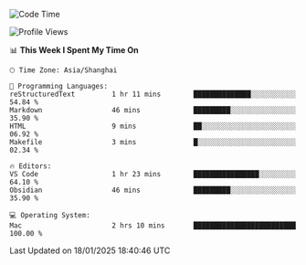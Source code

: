<!--START_SECTION:waka-->
![Code Time](http://img.shields.io/badge/Code%20Time-529%20hrs%2054%20mins-blue)

![Profile Views](http://img.shields.io/badge/Profile%20Views-0-blue)

📊 **This Week I Spent My Time On** 

```text
🕑︎ Time Zone: Asia/Shanghai

💬 Programming Languages: 
reStructuredText         1 hr 11 mins        ██████████████░░░░░░░░░░░   54.84 % 
Markdown                 46 mins             █████████░░░░░░░░░░░░░░░░   35.90 % 
HTML                     9 mins              ██░░░░░░░░░░░░░░░░░░░░░░░   06.92 % 
Makefile                 3 mins              █░░░░░░░░░░░░░░░░░░░░░░░░   02.34 % 

🔥 Editors: 
VS Code                  1 hr 23 mins        ████████████████░░░░░░░░░   64.10 % 
Obsidian                 46 mins             █████████░░░░░░░░░░░░░░░░   35.90 % 

💻 Operating System: 
Mac                      2 hrs 10 mins       █████████████████████████   100.00 % 
```


 Last Updated on 18/01/2025 18:40:46 UTC
<!--END_SECTION:waka-->
